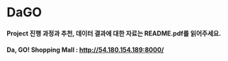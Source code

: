 # DaGO

#### Project 진행 과정과 추천, 데이터 결과에 대한 자료는 README.pdf를 읽어주세요.
#### Da, GO! Shopping Mall : http://54.180.154.189:8000/
